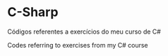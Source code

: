 # C-Sharp
Códigos referentes a exercícios do meu curso de C#

Codes referring to exercises from my C# course
